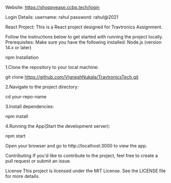 Website: https://shoppyease.ccbp.tech/login

Login Details:
username: rahul
password: rahul@2021

React Project:
This is a React project designed for Travtronics Assignment.

Follow the instructions below to get started with running the project locally.
Prerequisites:
Make sure you have the following installed:
Node.js (version 14.x or later) 

npm Installation

1.Clone the repository to your local machine:
  
  git clone https://github.com/VigneshNukala/TravtronicsTech.git

2.Navigate to the project directory: 
  
  cd your-repo-name 

3.Install dependencies: 
 
  npm install 

4.Running the App(Start the development server): 
  
  npm start 
  
Open your browser and go to http://localhost:3000 to view the app. 

Contributing If you'd like to contribute to the project, feel free to create a pull request or submit an issue. 

License This project is licensed under the MIT License. 
See the LICENSE file for more details.
